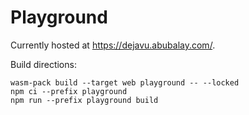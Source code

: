 # Playground

Currently hosted at https://dejavu.abubalay.com/.

Build directions:

    wasm-pack build --target web playground -- --locked
    npm ci --prefix playground
    npm run --prefix playground build
